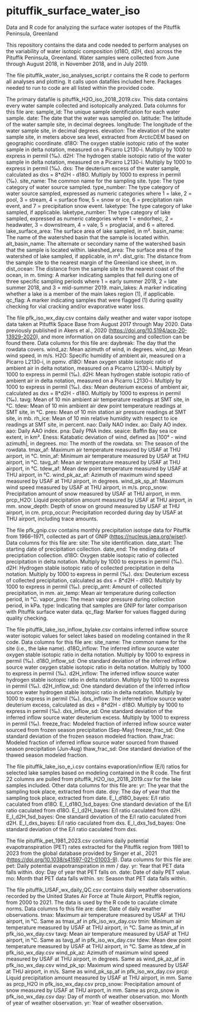 # pituffik_surface_water_iso
Data and R code for analyzing the surface water isotopes of the Pituffik Peninsula, Greenland

This repository contains the data and code needed to perform analyses on the variability of water isotopic composition (d18O, d2H, dxs) across the Pituffik Peninsula, Greenland. Water samples were collected from June through August 2018, in November 2018, and in July 2019.

The file pituffik_water_iso_analyses_script.r contains the R code to perform all analyses and plotting. It calls upon datafiles included here. Packages needed to run to code are all listed within the provided code.

The primary datafile is pituffik_H2O_iso_2018_2019.csv. This data contains every water sample collected and isotopically analyzed. Data columns for this file are:
sample_id: The unique sample identification for each water sample.
date: The date that the water was sampled on.
latitude: The latitude of the water sample site, in decimal degrees.
longitude: The longitude of the water sample site, in decimal degrees.
elevation: The elevation of the water sample site, in meters above sea level, extracted from ArcticDEM based on geographic coordinate.
d18O: The oxygen stable isotopic ratio of the water sample in delta notation, measured on a Picarro L2130-i. Multiply by 1000 to express in permil (‰).
d2H: The hydrogen stable isotopic ratio of the water sample in delta notation, measured on a Picarro L2130-i. Multiply by 1000 to express in permil (‰).
dxs: The deuterium excess of the water sample, calculated as dxs = 8*d2H - d18O. Multiply by 1000 to express in permil (‰).
site_name: The common name for the sampling site.
type: The type category of water source sampled.
type_number: The type category of water source sampled, expressed as numeric categories where 1 = lake, 2 = pool, 3 = stream, 4 = surface flow, 5 = snow or ice, 6 = precipitation rain event, and 7 = precipitation snow event.
laketype: The type category of lake sampled, if applicable.
laketype_number: The type category of lake sampled, expressed as numeric categories where 1 = endorheic, 2 = headwater, 3 = downstream, 4 = vale, 5 = proglacial, and 6 = altered.
lake_surface_area: The surface area of lake sampled, in m².
basin_name: The name of the watershed basin that the sample is located within.
alt_basin_name: The alternate or secondary name of the watershed basin that the sample is located within.
lakeshed_area: The surface area of the watershed of lake sampled, if applicable, in m².
dist_gris: The distance from the sample site to the nearest margin of the Greenland ice sheet, in m.
dist_ocean: The distance from the sample site to the nearest coast of the ocean, in m.
timing: A marker indicating samples that fell during one of three specific sampling periods where 1 = early summer 2018, 2 = late summer 2018, and 3 = mid-summer 2019.
main_lakes: A marker indicating whether a lake is a member of the main lakes region (1), if applicable.
qc_flag: A marker indicating samples that were flagged (1) during quality checking for vial cracking and/or evaporative water loss.

The file pfk_iso_wx_day.csv contains daily weather and water vapor isotope data taken at Pituffik Space Base from August 2017 through May 2020. Data previously published in Akers et al., 2020 (https://doi.org/10.5194/acp-20-13929-2020), and more information on data sourcing and collection can be found there. Data columns for this file are:
daybreak: The day that the rowdata covers.
wind_az: Mean azimuth of wind, in degrees.
wind_sp: Mean wind speed, in m/s.
H2O: Specific humidity of ambient air, measured on a Picarro L2130-i, in ppmv.
d18O: Mean oxygen stable isotopic ratio of ambient air in delta notation, measured on a Picarro L2130-i. Multiply by 1000 to express in permil (‰).
d2H: Mean hydrogen stable isotopic ratio of ambient air in delta notation, measured on a Picarro L2130-i. Multiply by 1000 to express in permil (‰).
dxs: Mean deuterium excess of ambient air, calculated as dxs = 8*d2H - d18O. Multiply by 1000 to express in permil (‰).
tavg: Mean of 10 min ambient air temperature readings at SMT site, in °C.
tdew: Mean of 10 min ambient air dew point temperature readings at SMT site, in °C.
pres: Mean of 10 min station air pressure readings at SMT site, in mb.
rh_ice: Mean of 10 min relative humidity with respect to ice readings at SMT site, in percent.
nao: Daily NAO index.
ao: Daily AO index.
aao: Daily AAO index.
pna: Daily PNA index.
seaice: Baffin Bay sea ice extent, in km².
Eness: Katabatic deviation of wind, defined as |100° - wind azimuth|, in degrees.
mo: The month of the rowdata.
sn: The season of the rowdata.
tmax_af: Maximum air temperature measured by USAF at THU airport, in °C.
tmin_af: Minimum air temperature measured by USAF at THU airport, in °C.
tavg_af: Mean air temperature measured by USAF at THU airport, in °C.
tdew_af: Mean dew point temperature measured by USAF at THU airport, in °C.
wind_pk_az_af: Azimuth of maximum wind speed measured by USAF at THU airport, in degrees.
wind_pk_sp_af: Maximum wind speed measured by USAF at THU airport, in m/s.
prcp_snow: Precipitation amount of snow measured by USAF at THU airport, in mm.
prcp_H2O: Liquid precipitation amount measured by USAF at THU airport, in mm.
snow_depth: Depth of snow on ground measured by USAF at THU airport, in cm.
prcp_occur: Precipitation recorded during day by USAF at THU airport, including trace amounts.

The file pfk_gnip.csv contains monthly precipitation isotope data for Pituffik from 1966–1971, collected as part of GNIP (https://nucleus.iaea.org/wiser). Data columns for this file are:
site: The site identification.
date_start: The starting date of precipitation collection.
date_end: The ending data of preciptiation collection.
d18O: Oxygen stable isotopic ratio of collected precipitation in delta notation. Multiply by 1000 to express in permil (‰).
d2H: Hydrogen stable isotopic ratio of collected precipitation in delta notation. Multiply by 1000 to express in permil (‰).
dxs: Deuterium excess of collected precipitation, calculated as dxs = 8*d2H - d18O. Multiply by 1000 to express in permil (‰).
precip_amt: Amount of collected precipitation, in mm.
air_temp: Mean air temperature during collection period, in °C.
vapor_pres: The mean vapor pressure during collection period, in kPa.
type: Indicating that samples are GNIP for later comparison with Pituffik surface water data.
qc_flag: Marker for values flagged during quality checking.

The file pituffik_lake_iso_inflow_bylake.csv contains inferred inflow source water isotopic values for select lakes based on modeling contained in the R code. Data columns for this file are:
site_name: The common name for the site (i.e., the lake name).
d18O_inflow: The inferred inflow source water oxygen stable isotopic ratio in delta notation. Multiply by 1000 to express in permil (‰).
d18O_inflow_sd: One standard deviation of the inferred inflow source water oxygen stable isotopic ratio in delta notation. Multiply by 1000 to express in permil (‰).
d2H_inflow: The inferred inflow source water hydrogen stable isotopic ratio in delta notation. Multiply by 1000 to express in permil (‰).
d2H_inflow_sd: One standard deviation of the inferred inflow source water hydrogen stable isotopic ratio in delta notation. Multiply by 1000 to express in permil (‰).
dxs_inflow: The inferred inflow source water deuterium excess, calculated as dxs = 8*d2H - d18O. Multiply by 1000 to express in permil (‰).
dxs_inflow_sd: One standard deviation of the inferred inflow source water deuterium excess. Multiply by 1000 to express in permil (‰).
freeze_frac: Modeled fraction of inferred inflow source water sourced from frozen season precipitation (Sep-May)
freeze_frac_sd: One standard deviation of the frozen season modeled fraction.
thaw_frac: Modeled fraction of inferred inflow source water sourced from thawed season precipitation (Jun-Aug)
thaw_frac_sd: One standard deviation of the thawed season modeled fraction.

The file pituffik_lake_iso_e_i.csv contains evaporation/inflow (E/I) ratios for selected lake samples based on modeling contained in the R code. The first 22 columns are pulled from pituffik_H2O_iso_2018_2019.csv for the lake samples included. Other data columns for this file are:
yr: The year that the sampling took place, extracted from date.
doy: The day of year that the sampling took place, extracted from date.
E_I_d18O_bayes: E/I ratio caculated from d18O.
E_I_d18O_1sd_bayes: One standard deviation of the E/I ratio caculated from d18O.
E_I_d2H_bayes: E/I ratio caculated from d2H.
E_I_d2H_1sd_bayes: One standard deviation of the E/I ratio caculated from d2H.
E_I_dxs_bayes: E/I ratio caculated from dxs.
E_I_dxs_1sd_bayes: One standard deviation of the E/I ratio caculated from dxs.

The file pituffik_pet_1981_2023.csv contains daily potential evapotranspiration (PET) rates extracted for the Pituffik region from 1981 to 2023 from the global database provided by Singer et al., 2021 (https://doi.org/10.1038/s41597-021-01003-9). Data columns for this file are:
pet: Daily potential evapotranspiration in mm / day.
yr: Year that PET data falls within.
doy: Day of year that PET falls on.
date: Date of daily PET value.
mo: Month that PET data falls within.
sn: Season that PET data falls within.

The file pituffik_USAF_wx_daily_QC.csv contains daily weather observations recorded by the United States Air Force at Thule Airport, Pituffik region, from 2000 to 2021. The data is used by the R code to caculate climate norms. Data columns fo this file are:
date: Date of daily weather observations.
tmax: Maximum air temperature measured by USAF at THU airport, in °C. Same as tmax_af in pfk_iso_wx_day.csv
tmin: Minimum air temperature measured by USAF at THU airport, in °C. Same as tmin_af in pfk_iso_wx_day.csv
tavg: Mean air temperature measured by USAF at THU airport, in °C. Same as tavg_af in pfk_iso_wx_day.csv
tdew: Mean dew point temperature measured by USAF at THU airport, in °C. Same as tdew_af in pfk_iso_wx_day.csv
wind_pk_az: Azimuth of maximum wind speed measured by USAF at THU airport, in degrees. Same as wind_pk_az_af in pfk_iso_wx_day.csv
wind_pk_sp: Maximum wind speed measured by USAF at THU airport, in m/s. Same as wind_pk_sp_af in pfk_iso_wx_day.csv
prcp: Liquid precipitation amount measured by USAF at THU airport, in mm. Same as prcp_H2O in pfk_iso_wx_day.csv
prcp_snow: Precipitation amount of snow measured by USAF at THU airport, in mm. Same as prcp_snow in pfk_iso_wx_day.csv
day: Day of month of weather observation.
mo: Month of year of weather observation.
yr: Year of weather observation.



